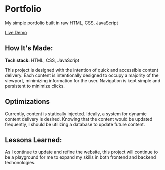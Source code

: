 # Portfolio
My simple portfolio built in raw HTML, CSS, JavaScript

[Live Demo](https://johnnyjaywu.github.io/portfolio/)

## How It's Made:

**Tech stack:** HTML, CSS, JavaScript

This project is designed with the intention of quick and accessible content delivery. Each content is intentionally designed to occupy a majority of the viewport, minimizing information for the user. Navigation is kept simple and persistent to minimize clicks.

## Optimizations

Currently, content is statically injected. Ideally, a system for dynamic content delivery is desired. Knowing that the content would be updated frequently, I should be utilizing a database to update future content.

## Lessons Learned:

As I continue to update and refine the website, this project will continue to be a playground for me to expand my skills in both frontend and backend techonologies.
